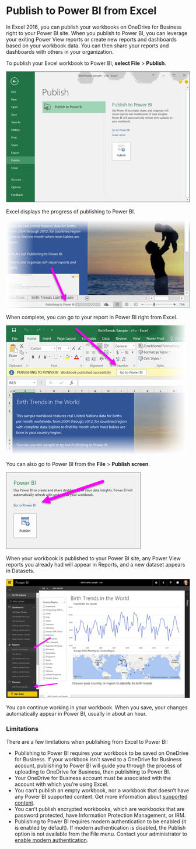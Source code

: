 <properties
   pageTitle="Publish to Power BI from Excel"
   description="Learn how to publish an Excel workbook to your Power BI site."
   services="powerbi"
   documentationCenter=""
   authors="Minewiskan"
   manager="mblythe"
   editor=""
   tags=""/>

<tags
   ms.service="powerbi"
   ms.devlang="NA"
   ms.topic="article"
   ms.tgt_pltfrm="NA"
   ms.workload="powerbi"
   ms.date="11/06/2015"
   ms.author="owend"/>

# Publish to Power BI from Excel  
In Excel 2016, you can publish your workbooks on OneDrive for Business right to your Power BI site. When you publish to Power BI, you can leverage your exiting Power View reports or create new reports and dashboards based on your workbook data. You can then share your reports and dashboards with others in your organization.

To publish your Excel workbook to Power BI, **select File** > **Publish**.

![](media/powerbi-service-publish-from-excel/PubToPBI_P1.png)

Excel displays the progress of publishing to Power BI.

![](media/powerbi-service-publish-from-excel/PubToPBI_P2.png)

When complete, you can go to your report in Power BI right from Excel.

![](media/powerbi-service-publish-from-excel/PubToPBI_P3.png)

You can also go to Power BI from the **File** > **Publish screen**.

![](media/powerbi-service-publish-from-excel/PubToPBI_P4.png)

When your workbook is published to your Power BI site, any Power View reports you already had will appear in Reports, and a new dataset appears in Datasets.

![](media/powerbi-service-publish-from-excel/PubToPBI_P5.png)

You can continue working in your workbook. When you save, your changes automatically appear in Power BI, usually in about an hour.

### Limitations
There are a few limitations when publishing from Excel to Power BI:

-  Publishing to Power BI requires your workbook to be saved on OneDrive for Business. If your workbook isn't saved to a OneDrive for Business account, publishing to Power BI will guide you through the process of uploading to OneDrive for Business, then publishing to Power BI.
-  Your OneDrive for Business account must be associated with the account with which you’re using Excel.
-  You can’t publish an empty workbook, nor a workbook that doesn’t have any Power BI supported content. Get more information about [supported content](powerbi-service-excel-data.md).
-  You can’t publish encrypted workbooks, which are workbooks that are password protected, have Information Protection Management, or IRM.
-  Publishing to Power BI requires modern authentication to be enabled (it is enabled by default). If modern authentication is disabled, the Publish option is not available from the File menu. Contact your administrator to [enable modern authentication](https://support.office.com/en-us/article/Enable-Modern-Authentication-for-Office-2013-on-Windows-devices-7dc1c01a-090f-4971-9677-f1b192d6c910?ui=en-US&rs=en-US&ad=US).
